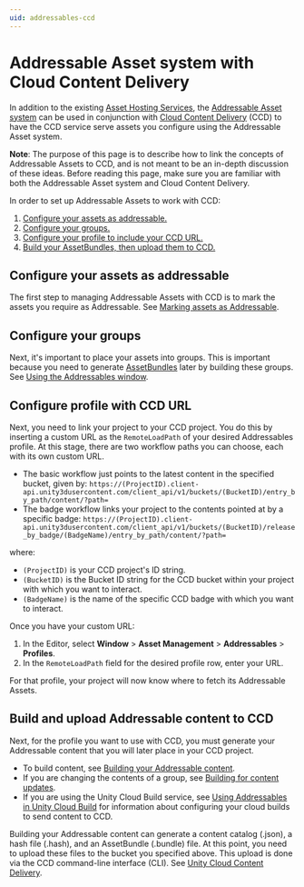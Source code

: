```yaml
---
uid: addressables-ccd
---
```

# Addressable Asset system with Cloud Content Delivery

In addition to the existing [Asset Hosting Services](./AddressableAssetsHostingServices.md), the [Addressable Asset system](./index.md) can be used in conjunction with [Cloud Content Delivery](https://docs.unity3d.com/Manual/UnityCCD.html) (CCD) to have the CCD service serve assets you configure using the Addressable Asset system.

**Note**: The purpose of this page is to describe how to link the concepts of Addressable Assets to CCD, and is not meant to be an in-depth discussion of these ideas. Before reading this page, make sure you are familiar with both the Addressable Asset system and Cloud Content Delivery.

In order to set up Addressable Assets to work with CCD:
1. [Configure your assets as addressable.](#configure-your-assets-as-addressable)
1. [Configure your groups.](#configure-your-groups)
1. [Configure your profile to include your CCD URL.](#configure-profile-with-ccd-url)
1. [Build your AssetBundles, then upload them to CCD.](#build-and-upload-addressable-content-to-ccd)

## Configure your assets as addressable
The first step to managing Addressable Assets with CCD is to mark the assets you require as Addressable. See [Marking assets as Addressable](./AddressableAssetsGettingStarted.md#marking-assets-as-addressable).

## Configure your groups
Next, it's important to place your assets into groups. This is important because you need to generate [AssetBundles](https://docs.unity3d.com/Manual/AssetBundlesIntro.html "AssetBundles") later by building these groups. See [Using the Addressables window](./AddressableAssetsGettingStarted.md#using-the-addressables-window).

## Configure profile with CCD URL
Next, you need to link your project to your CCD project. You do this by inserting a custom URL as the `RemoteLoadPath` of your desired Addressables profile. At this stage, there are two workflow paths you can choose, each with its own custom URL.
* The basic workflow just points to the latest content in the specified bucket, given by: `https://(ProjectID).client-api.unity3dusercontent.com/client_api/v1/buckets/(BucketID)/entry_by_path/content/?path=`
* The badge workflow links your project to the contents pointed at by a specific badge: `https://(ProjectID).client-api.unity3dusercontent.com/client_api/v1/buckets/(BucketID)/release_by_badge/(BadgeName)/entry_by_path/content/?path=`

where:
* `(ProjectID)` is your CCD project's ID string.
* `(BucketID)` is the Bucket ID string for the CCD bucket within your project with which you want to interact.
* `(BadgeName)` is the name of the specific CCD badge with which you want to interact.

Once you have your custom URL:
1. In the Editor, select **Window** > **Asset Management** > **Addressables** > **Profiles**.
1. In the `RemoteLoadPath` field for the desired profile row, enter your URL.

For that profile, your project will now know where to fetch its Addressable Assets.

## Build and upload Addressable content to CCD
Next, for the profile you want to use with CCD, you must generate your Addressable content that you will later place in your CCD project.
* To build content, see [Building your Addressable content](./AddressableAssetsGettingStarted.md#building-your-addressable-content).
* If you are changing the contents of a group, see [Building for content updates](./ContentUpdateWorkflow.md#building-for-content-updates).
* If you are using the Unity Cloud Build service, see [Using Addressables in Unity Cloud Build](xref:UnityCloudBuildAddressables) for information about configuring your cloud builds to send content to CCD.

Building your Addressable content can generate a content catalog  (.json), a hash file (.hash), and an AssetBundle (.bundle) file. At this point, you need to upload these files to the bucket you specified above. This upload is done via the CCD command-line interface (CLI). See [Unity Cloud Content Delivery](https://docs.unity3d.com/Manual/UnityCCD.html).